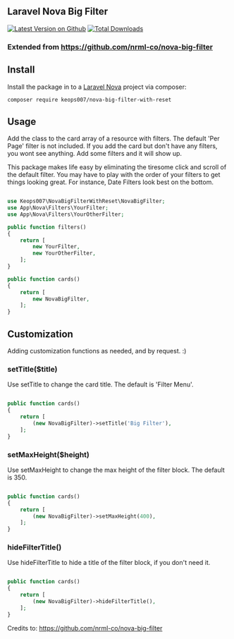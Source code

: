 ## Laravel Nova Big Filter
[![Latest Version on Github](https://img.shields.io/packagist/v/keops007/nova-big-filter-with-reset.svg?style=flat)](https://packagist.org/packages/keops007/nova-big-filter-with-reset)
[![Total Downloads](https://img.shields.io/packagist/dt/keops007/nova-big-filter-with-reset.svg?style=flat)](https://packagist.org/packages/keops007/nova-big-filter-with-reset)

### Extended from https://github.com/nrml-co/nova-big-filter
## Install

Install the package in to a [Laravel Nova](https://nova.laravel.com) project via composer:

```bash
composer require keops007/nova-big-filter-with-reset 
```

## Usage

Add the class to the card array of a resource with filters. The default 'Per Page' filter is not included.  If you add the card but don't have any filters, you wont see anything.  Add some filters and it will show up.  

This package makes life easy by eliminating the tiresome click and scroll of the default filter. You may have to play with the order of your filters to get things looking great.  For instance, Date Filters look best on the bottom.  


```php

use Keops007\NovaBigFilterWithReset\NovaBigFilter;
use App\Nova\Filters\YourFilter;
use App\Nova\Filters\YourOtherFilter;

public function filters()
{
    return [
        new YourFilter,
        new YourOtherFilter,
    ];
}

public function cards()
{
    return [        
        new NovaBigFilter,
    ];
}
```

## Customization
Adding customization functions as needed, and by request.  :)

### setTitle($title)

Use setTitle to change the card title.  The default is 'Filter Menu'.

```php

public function cards()
{
    return [        
        (new NovaBigFilter)->setTitle('Big Filter'),
    ];
}

```

### setMaxHeight($height)

Use setMaxHeight to change the max height of the filter block.  The default is 350.

```php

public function cards()
{
    return [        
        (new NovaBigFilter)->setMaxHeight(400),
    ];
}

```

### hideFilterTitle()

Use hideFilterTitle to hide a title of the filter block, if you don't need it.

```php

public function cards()
{
    return [        
        (new NovaBigFilter)->hideFilterTitle(),
    ];
}

```
Credits to: https://github.com/nrml-co/nova-big-filter
